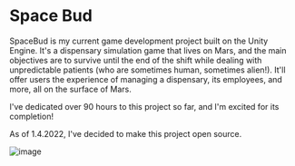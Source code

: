 # Space Bud

SpaceBud is my current game development project built on the Unity Engine. It's a dispensary simulation game that lives on Mars, and the main objectives are to survive until the end of the shift while dealing with unpredictable patients (who are sometimes human, sometimes alien!). It'll offer users the experience of managing a dispensary, its employees, and more, all on the surface of Mars.

I've dedicated over 90 hours to this project so far, and I'm excited for its completion!

As of 1.4.2022, I've decided to make this project open source.

![image](https://user-images.githubusercontent.com/67746675/148143629-94f68832-2811-4732-95bc-c658c451498c.png)



